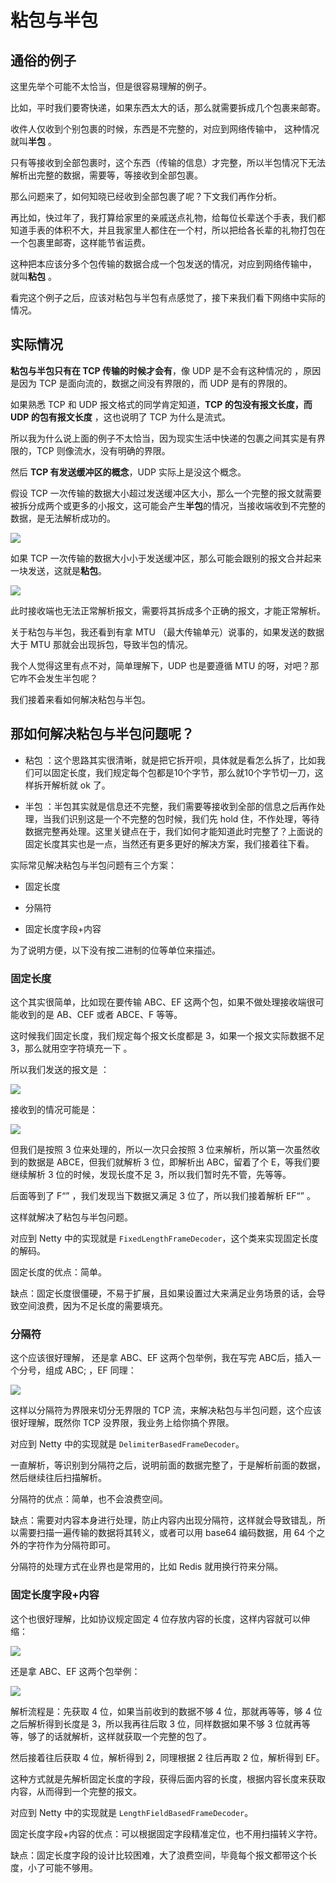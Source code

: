# 粘包与半包

## 通俗的例子

这里先举个可能不太恰当，但是很容易理解的例子。

比如，平时我们要寄快递，如果东西太大的话，那么就需要拆成几个包裹来邮寄。

收件人仅收到个别包裹的时候，东西是不完整的，对应到网络传输中， 这种情况就叫**半包** 。

只有等接收到全部包裹时，这个东西（传输的信息）才完整，所以半包情况下无法解析出完整的数据，需要等，等接收到全部包裹。

那么问题来了，如何知晓已经收到全部包裹了呢？下文我们再作分析。

再比如，快过年了，我打算给家里的亲戚送点礼物，给每位长辈送个手表，我们都知道手表的体积不大，并且我家里人都住在一个村，所以把给各长辈的礼物打包在一个包裹里邮寄，这样能节省运费。

这种把本应该分多个包传输的数据合成一个包发送的情况，对应到网络传输中， 就叫**粘包** 。

看完这个例子之后，应该对粘包与半包有点感觉了，接下来我们看下网络中实际的情况。

## 实际情况

**粘包与半包只有在 TCP 传输的时候才会有**，像 UDP 是不会有这种情况的 ，原因是因为 TCP 是面向流的，数据之间没有界限的，而 UDP 是有的界限的。

如果熟悉 TCP 和 UDP 报文格式的同学肯定知道，**TCP 的包没有报文长度，而 UDP 的包有报文长度** ，这也说明了 TCP 为什么是流式。

所以我为什么说上面的例子不太恰当，因为现实生活中快递的包裹之间其实是有界限的，TCP 则像流水，没有明确的界限。

然后 **TCP 有发送缓冲区的概念**，UDP 实际上是没这个概念。

假设 TCP 一次传输的数据大小超过发送缓冲区大小，那么一个完整的报文就需要被拆分成两个或更多的小报文，这可能会产生**半包**的情况，当接收端收到不完整的数据，是无法解析成功的。

![](./images/24.jpeg)

如果 TCP 一次传输的数据大小小于发送缓冲区，那么可能会跟别的报文合并起来一块发送，这就是**粘包**。

![](./images/25.jpeg)

此时接收端也无法正常解析报文，需要将其拆成多个正确的报文，才能正常解析。

关于粘包与半包，我还看到有拿 MTU （最大传输单元）说事的，如果发送的数据大于 MTU 那就会出现拆包，导致半包的情况。

我个人觉得这里有点不对，简单理解下，UDP 也是要遵循 MTU 的呀，对吧？那它咋不会发生半包呢？

我们接着来看如何解决粘包与半包。

## 那如何解决粘包与半包问题呢？

- 粘包 ：这个思路其实很清晰，就是把它拆开呗，具体就是看怎么拆了，比如我们可以固定长度，我们规定每个包都是10个字节，那么就10个字节切一刀，这样拆开解析就 ok 了。

- 半包 ：半包其实就是信息还不完整，我们需要等接收到全部的信息之后再作处理，当我们识别这是一个不完整的包时候，我们先 hold 住，不作处理，等待数据完整再处理。这里关键点在于，我们如何才能知道此时完整了？上面说的固定长度其实也是一点，当然还有更多更好的解决方案，我们接着往下看。

实际常见解决粘包与半包问题有三个方案：

- 固定长度

- 分隔符

- 固定长度字段+内容

为了说明方便，以下没有按二进制的位等单位来描述。

### 固定长度

这个其实很简单，比如现在要传输 ABC、EF 这两个包，如果不做处理接收端很可能收到的是 AB、CEF 或者 ABCE、F 等等。

这时候我们固定长度，我们规定每个报文长度都是 3，如果一个报文实际数据不足 3，那么就用空字符填充一下 。

所以我们发送的报文是 ：

![](./images/26.jpeg)

接收到的情况可能是：

![](./images/27.jpeg)

但我们是按照 3 位来处理的，所以一次只会按照 3 位来解析，所以第一次虽然收到的数据是 ABCE，但我们就解析 3 位，即解析出 ABC，留着了个 E，等我们要继续解析 3 位的时候，发现长度不足 3，所以我们暂时先不管，先等等。

后面等到了 F“” ，我们发现当下数据又满足 3 位了，所以我们接着解析 EF“” 。

这样就解决了粘包与半包问题。

对应到 Netty 中的实现就是 `FixedLengthFrameDecoder`，这个类来实现固定长度的解码。

固定长度的优点：简单。

缺点：固定长度很僵硬，不易于扩展，且如果设置过大来满足业务场景的话，会导致空间浪费，因为不足长度的需要填充。

### 分隔符

这个应该很好理解， 还是拿 ABC、EF 这两个包举例，我在写完 ABC后，插入一个分号，组成 ABC; ，EF 同理：

![](./images/28.jpeg)

这样以分隔符为界限来切分无界限的 TCP 流，来解决粘包与半包问题，这个应该很好理解，既然你 TCP 没界限，我业务上给你搞个界限。

对应到 Netty 中的实现就是 `DelimiterBasedFrameDecoder`。

一直解析，等识别到分隔符之后，说明前面的数据完整了，于是解析前面的数据，然后继续往后扫描解析。

分隔符的优点：简单，也不会浪费空间。

缺点：需要对内容本身进行处理，防止内容内出现分隔符，这样就会导致错乱，所以需要扫描一遍传输的数据将其转义，或者可以用 base64 编码数据，用 64 个之外的字符作为分隔符即可。

分隔符的处理方式在业界也是常用的，比如 Redis 就用换行符来分隔。

### 固定长度字段+内容

这个也很好理解，比如协议规定固定 4 位存放内容的长度，这样内容就可以伸缩：

![](./images/29.jpeg)

还是拿 ABC、EF 这两个包举例：

![](./images/30.jpeg)

解析流程是：先获取 4 位，如果当前收到的数据不够 4 位，那就再等等，够 4 位之后解析得到长度是 3，所以我再往后取 3 位，同样数据如果不够 3 位就再等等，够了的话就解析，这样就获取一个完整的包了。

然后接着往后获取 4 位，解析得到 2，同理根据 2 往后再取 2 位，解析得到 EF。

这种方式就是先解析固定长度的字段，获得后面内容的长度，根据内容长度来获取内容，从而得到一个完整的报文。

对应到 Netty 中的实现就是 `LengthFieldBasedFrameDecoder`。

固定长度字段+内容的优点：可以根据固定字段精准定位，也不用扫描转义字符。

缺点：固定长度字段的设计比较困难，大了浪费空间，毕竟每个报文都带这个长度，小了可能不够用。


